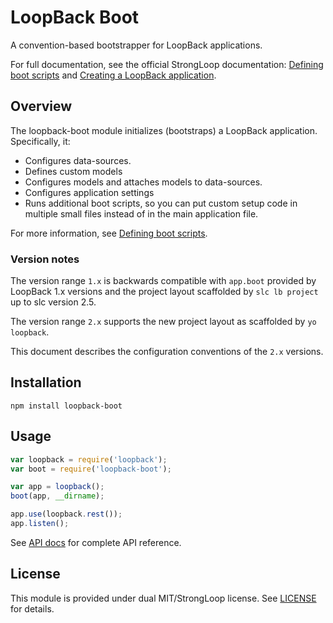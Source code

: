 # LoopBack Boot

A convention-based bootstrapper for LoopBack applications.

For full documentation, see the official StrongLoop documentation: [Defining boot scripts](https://loopback.io/doc/en/lb2/Defining-boot-scripts) and [Creating a LoopBack application](https://loopback.io/doc/en/lb2/Creating-an-application).

## Overview

The loopback-boot module initializes (bootstraps) a LoopBack application.  Specifically, it:
 - Configures data-sources.
 - Defines custom models
 - Configures models and attaches models to data-sources.
 - Configures application settings
 - Runs additional boot scripts, so you can put custom setup code in multiple small files instead of in the main application file.

For more information, see [Defining boot scripts](https://loopback.io/doc/en/lb2/Defining-boot-scripts).

### Version notes

The version range `1.x` is backwards compatible with `app.boot` provided
by LoopBack 1.x versions and the project layout scaffolded by `slc lb project`
up to slc version 2.5.

The version range `2.x` supports the new project layout as scaffolded by
`yo loopback`.

This document describes the configuration conventions of the `2.x` versions.

## Installation

    npm install loopback-boot

## Usage

```js
var loopback = require('loopback');
var boot = require('loopback-boot');

var app = loopback();
boot(app, __dirname);

app.use(loopback.rest());
app.listen();
```

See [API docs](http://apidocs.strongloop.com/loopback-boot/) for
complete API reference.

## License

This module is provided under dual MIT/StrongLoop license.  See [LICENSE](LICENSE) for details.
